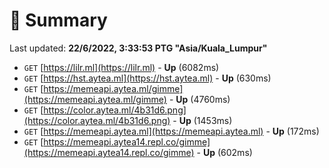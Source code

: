 # 📖 Summary
Last updated: **22/6/2022, 3:33:53 PTG "Asia/Kuala_Lumpur"**

- `GET` [https://lilr.ml](https://lilr.ml) - **Up** (6082ms)
- `GET` [https://hst.aytea.ml](https://hst.aytea.ml) - **Up** (630ms)
- `GET` [https://memeapi.aytea.ml/gimme](https://memeapi.aytea.ml/gimme) - **Up** (4760ms)
- `GET` [https://color.aytea.ml/4b31d6.png](https://color.aytea.ml/4b31d6.png) - **Up** (1453ms)
- `GET` [https://memeapi.aytea.ml](https://memeapi.aytea.ml) - **Up** (172ms)
- `GET` [https://memeapi.aytea14.repl.co/gimme](https://memeapi.aytea14.repl.co/gimme) - **Up** (602ms)
